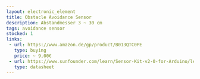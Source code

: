 ```yaml
---
layout: electronic_element
title: Obstacle Avoidance Sensor
description: Abstandmesser 3 ~ 30 cm
tags: avoidance sensor
stocked: 1
links:
 - url: https://www.amazon.de/gp/product/B013QTC0PE
   type: buying
   price: ~ 9,00€
 - url: https://www.sunfounder.com/learn/Sensor-Kit-v2-0-for-Arduino/lesson-31-ir-obstacle-avoidance-sensor-sensor-kit-v2-0-for-arduino.html
   type: datasheet 
---
```



